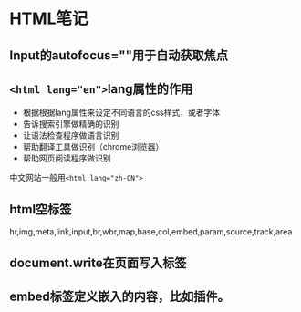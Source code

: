 # HTML笔记

## Input的autofocus=""用于自动获取焦点

## `<html lang="en">`lang属性的作用

* 根据根据lang属性来设定不同语言的css样式，或者字体
* 告诉搜索引擎做精确的识别
* 让语法检查程序做语言识别
* 帮助翻译工具做识别（chrome浏览器）
* 帮助网页阅读程序做识别

中文网站一般用`<html lang="zh-CN">`

## html空标签

hr,img,meta,link,input,br,wbr,map,base,col,embed,param,source,track,area

## document.write在页面写入标签

## embed标签定义嵌入的内容，比如插件。

